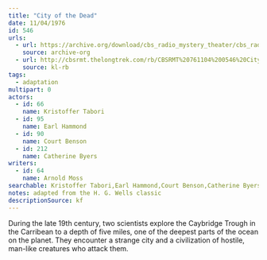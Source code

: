 ```yaml
---
title: "City of the Dead"
date: 11/04/1976
id: 546
urls: 
  - url: https://archive.org/download/cbs_radio_mystery_theater/cbs_radio_mystery_theater-0501-0550.zip/cbs_radio_mystery_theater-0501-0550%2Fcbsrmt_0546_city_of_the_dead.mp3
    source: archive-org
  - url: http://cbsrmt.thelongtrek.com/rb/CBSRMT%20761104%200546%20City%20of%20the%20Dead_wbbm_rb.mp3
    source: kl-rb
tags: 
  - adaptation
multipart: 0
actors:  
  - id: 66
    name: Kristoffer Tabori  
  - id: 95
    name: Earl Hammond  
  - id: 90
    name: Court Benson  
  - id: 212
    name: Catherine Byers
writers:  
  - id: 64
    name: Arnold Moss
searchable: Kristoffer Tabori,Earl Hammond,Court Benson,Catherine Byers Arnold Moss
notes: adapted from the H. G. Wells classic
descriptionSource: kf
---
```

During the late 19th century, two scientists explore the Caybridge Trough in the Carribean to a depth of five miles, one of the deepest parts of the ocean on the planet. They encounter a strange city and a civilization of hostile, man-like creatures who attack them.